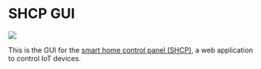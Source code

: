 # SHCP GUI

[<img src="https://img.shields.io/docker/pulls/moreillon/shcp-front?logo=docker">](https://hub.docker.com/repository/docker/moreillon/shcp-front)

This is the GUI for the [smart home control panel (SHCP)](https://github.com/maximemoreillon/shcp), a web application to control IoT devices.
